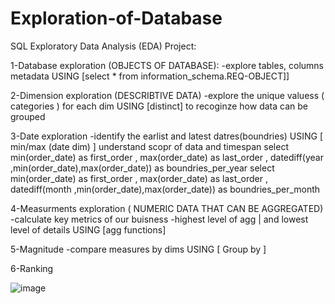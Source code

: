 # Exploration-of-Database
SQL Exploratory Data Analysis (EDA) Project:

1-Database exploration (OBJECTS OF DATABASE):
-explore tables, columns metadata USING [select * from information_schema.REQ-OBJECT]]

2-Dimension exploration (DESCRIBTIVE DATA)
-explore the unique valuess ( categories ) for each dim USING [distinct]
to recoginze how data can be grouped 

3-Date exploration
-identify the earlist and latest datres(boundries) USING [ min/max (date dim) ] 
understand scopr of data and timespan
select min(order_date) as first_order ,  max(order_date) as last_order , datediff(year ,min(order_date),max(order_date)) as boundries_per_year
select min(order_date) as first_order ,  max(order_date) as last_order , datediff(month ,min(order_date),max(order_date)) as boundries_per_month

4-Measurments exploration ( NUMERIC DATA THAT CAN BE AGGREGATED)
-calculate key metrics of our buisness
-highest level of agg | and lowest level of details USING [agg functions]

5-Magnitude
-compare measures by dims USING [ Group by ]
 

6-Ranking

![image](https://github.com/user-attachments/assets/0d8cfb80-9fc1-4696-adda-1aac5691bd5a)


